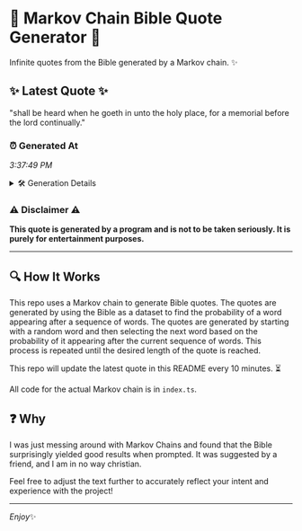 # 📖 Markov Chain Bible Quote Generator 📖

Infinite quotes from the Bible generated by a Markov chain. ✨

## ✨ Latest Quote ✨
"shall be heard when he goeth in unto the holy place, for a memorial before the lord continually."

### ⏰ Generated At
*3:37:49 PM*

<details>
    <summary>🛠️ Generation Details</summary>
    <p>
        <strong>🌱 Seed:</strong> shall<br>
        <strong>🔄 Iterations:</strong> 17<br>
        <strong>📜 Context History:</strong><br>[ shall ]: be<br>[ shall, be ]: heard<br>[ shall, be, heard ]: when<br>[ shall, be, heard, when ]: he<br>[ shall, be, heard, when, he ]: goeth<br>[ shall, be, heard, when, he, goeth ]: in<br>[ be, heard, when, he, goeth, in ]: unto<br>[ heard, when, he, goeth, in, unto ]: the<br>[ when, he, goeth, in, unto, the ]: holy<br>[ he, goeth, in, unto, the, holy ]: place,<br>[ goeth, in, unto, the, holy, place, ]: for<br>[ in, unto, the, holy, place,, for ]: a<br>[ unto, the, holy, place,, for, a ]: memorial<br>[ the, holy, place,, for, a, memorial ]: before<br>[ holy, place,, for, a, memorial, before ]: the<br>[ place,, for, a, memorial, before, the ]: lord<br>[ for, a, memorial, before, the, lord ]: continually.<br>
    </p>
</details>

### ⚠️ Disclaimer ⚠️
**This quote is generated by a program and is not to be taken seriously. It is purely for entertainment purposes.**

---

## 🔍 How It Works

This repo uses a Markov chain to generate Bible quotes. The quotes are generated by using the Bible as a dataset to find the probability of a word appearing after a sequence of words. The quotes are generated by starting with a random word and then selecting the next word based on the probability of it appearing after the current sequence of words. This process is repeated until the desired length of the quote is reached.

This repo will update the latest quote in this README every 10 minutes. ⏳

All code for the actual Markov chain is in `index.ts`.

## ❓ Why

I was just messing around with Markov Chains and found that the Bible surprisingly yielded good results when prompted. 
It was suggested by a friend, and I am in no way christian.

Feel free to adjust the text further to accurately reflect your intent and experience with the project!

---

*Enjoy*✨
